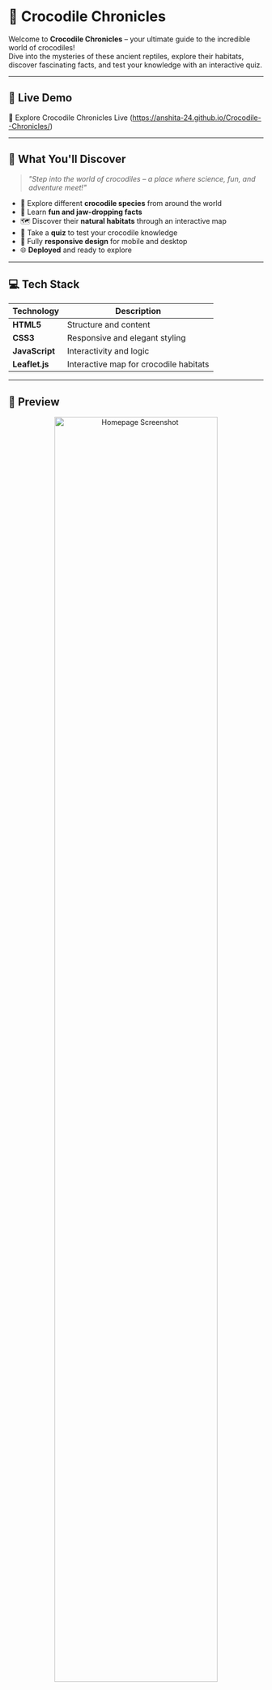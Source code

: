 # 🐊 Crocodile Chronicles

Welcome to **Crocodile Chronicles** – your ultimate guide to the incredible world of crocodiles!  
Dive into the mysteries of these ancient reptiles, explore their habitats, discover fascinating facts, and test your knowledge with an interactive quiz.

---

## 🌟 Live Demo

🚀 Explore Crocodile Chronicles Live (https://anshita-24.github.io/Crocodile--Chronicles/)  

---
## 🧠 What You'll Discover

> _"Step into the world of crocodiles – a place where science, fun, and adventure meet!"_

- 🐊 Explore different **crocodile species** from around the world  
- 🧠 Learn **fun and jaw-dropping facts**  
- 🗺️ Discover their **natural habitats** through an interactive map  
- 🎯 Take a **quiz** to test your crocodile knowledge  
- 📱 Fully **responsive design** for mobile and desktop  
- 🌐 **Deployed** and ready to explore

---

## 💻 Tech Stack

| Technology | Description |
|------------|-------------|
| **HTML5**  | Structure and content |
| **CSS3**   | Responsive and elegant styling |
| **JavaScript** | Interactivity and logic |
| **Leaflet.js** | Interactive map for crocodile habitats |

---

## 📸 Preview

<p align="center">
  <img src="screenshots/homepage.png" width="80%" alt="Homepage Screenshot" />
  <img src="screenshots/species-page.png" width="80%" alt="Species Page Screenshot" />
  <img src="screenshots/habitat-map.png" width="80%" alt="Habitat Map Screenshot" />
  <img src="screenshots/fun-facts.png" width="80%" alt="Fun Facts Page Screenshot" />
  <img src="screenshots/quiz.png" width="80%" alt="Quiz Page Screenshot" />
</p>

---


🌿 "Crocodiles are more than just predators – they're survivors of time. Learn, respect, and protect."

